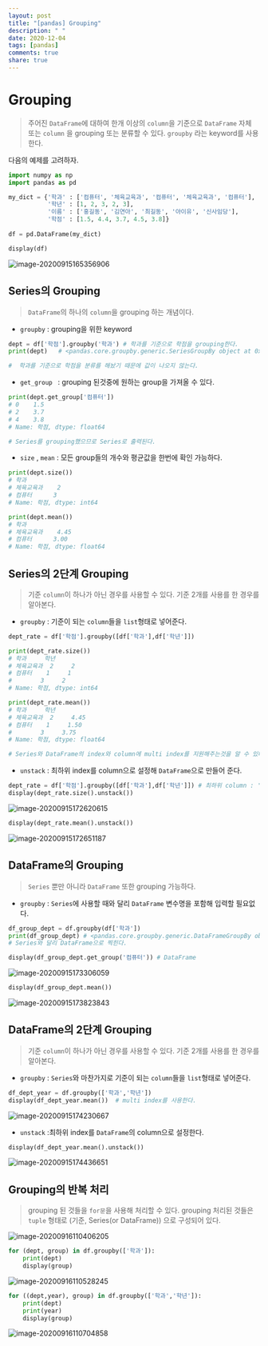 ```yaml
---
layout: post
title: "[pandas] Grouping"
description: " "
date: 2020-12-04
tags: [pandas]
comments: true
share: true
---
```


# Grouping

> 주어진 `DataFrame`에 대하여 한개 이상의  `column`을 기준으로 `DataFrame` 자체 또는 `column` 을 grouping 또는 분류할 수 있다. `groupby` 라는 keyword를 사용한다.

다음의 예제를 고려하자.

```python
import numpy as np
import pandas as pd

my_dict = {'학과' : ['컴퓨터', '체육교육과', '컴퓨터', '체육교육과', '컴퓨터'],
           '학년' : [1, 2, 3, 2, 3],
           '이름' : ['홍길동', '김연아', '최길동', '아이유', '신사임당'],
           '학점' : [1.5, 4.4, 3.7, 4.5, 3.8]}
 
df = pd.DataFrame(my_dict)

display(df)
```

![image-20200915165356906](markdown-images/image-20200915165356906.png)



## Series의 Grouping

> `DataFrame`의 하나의 `column`을 grouping 하는 개념이다.

* `groupby` : grouping을 위한 keyword

```python
dept = df['학점'].groupby('학과') # 학과를 기준으로 학점을 grouping한다.
print(dept)   # <pandas.core.groupby.generic.SeriesGroupBy object at 0x000001415A6EF7C8>

#  학과를 기준으로 학점을 분류를 해놨기 때문에 값이 나오지 않는다.
```



* `get_group ` : grouping 된것중에 원하는 group을 가져올 수 있다.

```python
print(dept.get_group['컴퓨터'])
# 0    1.5
# 2    3.7
# 4    3.8
# Name: 학점, dtype: float64

# Series를 grouping했으므로 Series로 출력된다.
```



* `size` , `mean` : 모든 group들의 개수와 평균값을 한번에 확인 가능하다.

```python
print(dept.size())
# 학과
# 체육교육과    2
# 컴퓨터      3
# Name: 학점, dtype: int64

print(dept.mean())
# 학과
# 체육교육과    4.45
# 컴퓨터      3.00
# Name: 학점, dtype: float64
```



## Series의 2단계 Grouping

> 기준 `column`이 하나가 아닌 경우를 사용할 수 있다. 기준 2개를 사용를 한 경우를 알아본다.

* `groupby` : 기준이 되는 `column`들을 `list`형태로 넣어준다.

```python
dept_rate = df['학점'].groupby([df['학과'],df['학년']])

print(dept_rate.size())
# 학과     학년
# 체육교육과  2     2
# 컴퓨터    1     1
#        3     2
# Name: 학점, dtype: int64

print(dept_rate.mean())
# 학과     학년
# 체육교육과  2     4.45
# 컴퓨터    1     1.50
#        3     3.75
# Name: 학점, dtype: float64

# Series와 DataFrame의 index와 column에 multi index를 지원해주는것을 알 수 있다.
```

* `unstack` : 최하위 index를 column으로 설정해 `DataFrame`으로 만들어 준다. 

```python
dept_rate = df['학점'].groupby([df['학과'],df['학년']]) # 최하위 column : '학년'
display(dept_rate.size().unstack())
```

![image-20200915172620615](markdown-images/image-20200915172620615.png)

```python
display(dept_rate.mean().unstack())
```

![image-20200915172651187](markdown-images/image-20200915172651187.png)



## DataFrame의 Grouping

> `Series` 뿐만 아니라 `DataFrame` 또한 grouping 가능하다.

* `groupby` : `Series`에 사용할 때와 달리 `DataFrame` 변수명을 포함해 입력할 필요없다.

```python
df_group_dept = df.groupby(df['학과'])
print(df_group_dept) # <pandas.core.groupby.generic.DataFrameGroupBy object at 0x000001415A6EF488>
# Series와 달리 DataFrame으로 찍힌다.

display(df_group_dept.get_group('컴퓨터')) # DataFrame
```

![image-20200915173306059](markdown-images/image-20200915173306059.png)

```python
display(df_group_dept.mean())
```

![image-20200915173823843](markdown-images/image-20200915173823843.png)



## DataFrame의 2단계 Grouping

> 기준 `column`이 하나가 아닌 경우를 사용할 수 있다. 기준 2개를 사용를 한 경우를 알아본다.

* `groupby` : `Series`와 마찬가지로 기준이 되는 `column`들을 `list`형태로 넣어준다.

```python
df_dept_year = df.groupby(['학과','학년'])
display(df_dept_year.mean())  # multi index를 사용한다.
```

![image-20200915174230667](markdown-images/image-20200915174230667.png)

* `unstack` :최하위 index를  `DataFrame`의 column으로 설정한다. 

```python
display(df_dept_year.mean().unstack())
```

![image-20200915174436651](markdown-images/image-20200915174436651.png)



## Grouping의 반복 처리

> grouping 된 것들을 `for문`을 사용해 처리할 수 있다.  grouping 처리된 것들은 `tuple` 형태로 (기준, Series(or DataFrame)) 으로 구성되어 있다.

![image-20200916110406205](markdown-images/image-20200916110406205.png)

```python
for (dept, group) in df.groupby(['학과']):
    print(dept)
    display(group)
```

![image-20200916110528245](markdown-images/image-20200916110528245.png)

```python
for ((dept,year), group) in df.groupby(['학과','학년']):
    print(dept)
    print(year)
    display(group)
```

![image-20200916110704858](markdown-images/image-20200916110704858.png)



  